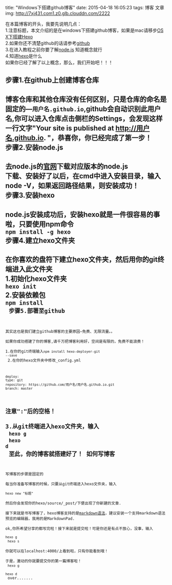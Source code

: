 title: "Windows下搭建github博客"
date: 2015-04-18 16:05:23
tags: 博客 文章
img: http://7xj431.com1.z0.glb.clouddn.com/2222

在本篇博客的开头，我要先说明几点：<br/>
1.注意标题，本文介绍的是在windows下搭建github博客，如果是mac请移步<a href="http://jinyixinseraph.github.io/2015/04/03/OS-X%E4%B8%8B%E6%90%AD%E5%BB%BAHexo/" target="_blank">OS X下搭建Hexo</a><br/>
2.如果你还不清楚github的话请参考<a href="https://zh.wikipedia.org/wiki/GitHub" target="_blank">github</a><br/>
3.在进入教程之前你要了解<a href="https://zh.wikipedia.org/wiki/Node.js" target="_blank">node.js</a>  知道概念就行<br/>
4.知道<a href="http://segmentfault.com/a/1190000000370778" target="_blank">hexo</a>是什么<br/>
如果你已经了解了以上概念，那么，我们开始吧！！！<br/>

步骤1.在github上创建博客仓库
---
博客仓库和其他仓库没有任何区别，只是仓库的命名是固定的—<code>用户名.github.io</code>,github会自动识别此用户名,你可以进入仓库点击侧栏的Settings，会发现这样一行文字"Your site is published at http://用户名.github.io. "，恭喜你，你已经完成了第一步！<br/>
步骤2.安装node.js
---
去node.js的<a href="https://nodejs.org/" target="_blank">官网</a>下载对应版本的node.js<br/>
下载、安装好了以后，在cmd中进入安装目录，输入node -V，如果返回路径结果，则安装成功！<br/>
步骤3.安装hexo
---
node.js安装成功后，安装hexo就是一件很容易的事啦，只要使用npm命令<br/>
<code>npm install -g hexo</code><br/>
步骤4.建立hexo文件夹
--
在你喜欢的盘符下建立hexo文件夹，然后用你的git终端进入此文件夹<br/>
1.初始化hexo文件夹<br/>
<code>hexo init</code><br/>
2.安装依赖包<br/>
<code>npm install</code><code><br/>
步骤5.部署至github
---
其实这也是我们建立github博客的主要原因—免费、无限流量。。<br/>
如果你成功搭建了你的博客,请千万把博客利用好，空间是有限的，免费不能浪费！<br/>
1.在你的git终端输入<code>npm install hexo-deployer-git --save</code><br/>
2.在你的hexo文件夹中修改_config.yml

	deploy:
  	type: git
  	repository: https://github.com/用户名/用户名.github.io.git
  	branch: master

注意":"后的空格！<br/>
3.从git终端进入hexo文件夹，输入<br/>
<code>hexo g</code><br/>
<code>hexo d</code><br/>
至此，你的博客就搭建好了！
如何写博客
---
写博客的步骤是固定的<br/>
每当你准备写博客的时候，只要从git终端进入hexo文件夹，输入<br/>
<code>hexo new "标题"</code><br/>
然后你会发现你的hexo/source/_post/下便出现了你新建的文章.<br/>
接下来就是书写博客了，hexo博客支持的是<a href="https://github.com/riku/Markdown-Syntax-CN" target="_blank">markdown语法</a>，建议安装一个支持markdown语法预览的编辑器，我用的是MarkdownPad.<br/>
ok,你所希望分享的都写完啦！接下来就是提交啦！可是你还是有点不放心，没事，输入<br/>
<code>hexo g</code><br/>
<code>hexo s</code><br/>
你就可以在localhost:4000/上看到啦，只有你能看到哦！<br/>
于是，激动的你就要提交你的第一篇博客啦！<br/>
<code>hexo g</code><br/>
<code>hexo d</code><br/>
over.......
